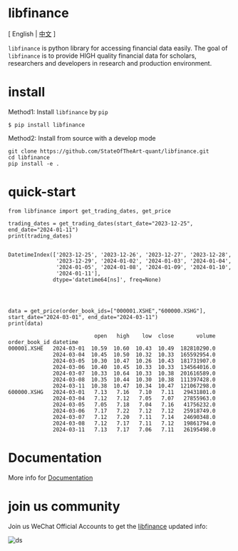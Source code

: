 # libfinance
\[ English | [中文](README_zh.md) \]

`libfinance` is python library for accessing financial data easily. The goal of `libfinance` is to provide HIGH quality financial data for scholars, researchers and developers in research and production environment.


# install

Method1: Install `libfinance` by `pip`

``` {.sourceCode .bash}
$ pip install libfinance
```

Method2: Install from source with a develop mode
~~~
git clone https://github.com/StateOfTheArt-quant/libfinance.git
cd libfinance
pip install -e .
~~~

# quick-start

~~~
from libfinance import get_trading_dates, get_price

trading_dates = get_trading_dates(start_date="2023-12-25", end_date="2024-01-11")
print(trading_dates)


DatetimeIndex(['2023-12-25', '2023-12-26', '2023-12-27', '2023-12-28',
               '2023-12-29', '2024-01-02', '2024-01-03', '2024-01-04',
               '2024-01-05', '2024-01-08', '2024-01-09', '2024-01-10',
               '2024-01-11'],
              dtype='datetime64[ns]', freq=None)
              



data = get_price(order_book_ids=["000001.XSHE","600000.XSHG"], start_date="2024-03-01", end_date="2024-03-11")
print(data)
        
                           open   high    low  close       volume
order_book_id datetime                                           
000001.XSHE   2024-03-01  10.59  10.60  10.43  10.49  182810290.0
              2024-03-04  10.45  10.50  10.32  10.33  165592954.0
              2024-03-05  10.30  10.47  10.26  10.43  181731907.0
              2024-03-06  10.40  10.45  10.33  10.33  134564016.0
              2024-03-07  10.33  10.64  10.33  10.38  201616589.0
              2024-03-08  10.35  10.44  10.30  10.38  111397428.0
              2024-03-11  10.38  10.47  10.34  10.47  121067298.0
600000.XSHG   2024-03-01   7.13   7.16   7.10   7.11   29431801.0
              2024-03-04   7.12   7.12   7.05   7.07   27855963.0
              2024-03-05   7.05   7.18   7.04   7.16   41756232.0
              2024-03-06   7.17   7.22   7.12   7.12   25918749.0
              2024-03-07   7.12   7.20   7.11   7.14   24690348.0
              2024-03-08   7.12   7.17   7.11   7.12   19861794.0
              2024-03-11   7.13   7.17   7.06   7.11   26195498.0
~~~

# Documentation

More info for [Documentation](https://libfinance.readthedocs.io/zh/latest/)


# join us community

Join us WeChat Official Accounts to get the [libfinance](https://github.com/StateOfTheArt-quant/libfinance) updated info:

<div>
    <img alt="ds" src="/docs/source/_static/img/code.png">
</div>


